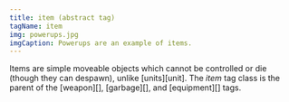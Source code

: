 ```yaml
---
title: item (abstract tag)
tagName: item
img: powerups.jpg
imgCaption: Powerups are an example of items.
---
```


Items are simple moveable objects which cannot be controlled or die (though they can despawn), unlike [units][unit]. The _item_ tag class is the parent of the [weapon][], [garbage][], and [equipment][] tags.
